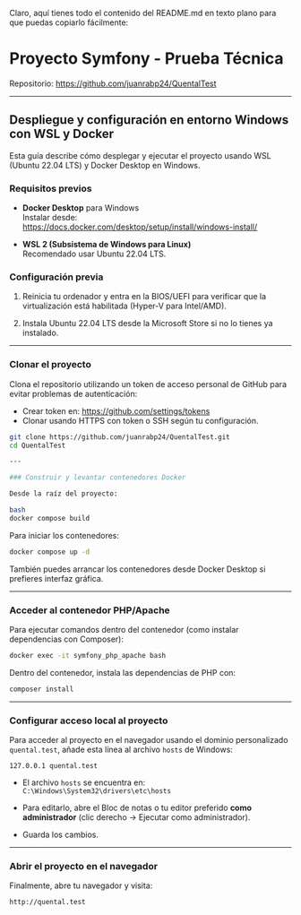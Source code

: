 Claro, aquí tienes todo el contenido del README.md en texto plano para que puedas copiarlo fácilmente:

# Proyecto Symfony - Prueba Técnica

Repositorio: https://github.com/juanrabp24/QuentalTest

---

## Despliegue y configuración en entorno Windows con WSL y Docker

Esta guía describe cómo desplegar y ejecutar el proyecto usando WSL (Ubuntu 22.04 LTS) y Docker Desktop en Windows.

### Requisitos previos

- **Docker Desktop** para Windows  
  Instalar desde:  
  https://docs.docker.com/desktop/setup/install/windows-install/

- **WSL 2 (Subsistema de Windows para Linux)**  
  Recomendado usar Ubuntu 22.04 LTS.

### Configuración previa

1. Reinicia tu ordenador y entra en la BIOS/UEFI para verificar que la virtualización está habilitada (Hyper-V para Intel/AMD).

2. Instala Ubuntu 22.04 LTS desde la Microsoft Store si no lo tienes ya instalado.

---

### Clonar el proyecto

Clona el repositorio utilizando un token de acceso personal de GitHub para evitar problemas de autenticación:

- Crear token en: https://github.com/settings/tokens
- Clonar usando HTTPS con token o SSH según tu configuración.

```bash
git clone https://github.com/juanrabp24/QuentalTest.git
cd QuentalTest

---

### Construir y levantar contenedores Docker

Desde la raíz del proyecto:

bash
docker compose build
```

Para iniciar los contenedores:

```bash
docker compose up -d
```

También puedes arrancar los contenedores desde Docker Desktop si prefieres interfaz gráfica.

---

### Acceder al contenedor PHP/Apache

Para ejecutar comandos dentro del contenedor (como instalar dependencias con Composer):

```bash
docker exec -it symfony_php_apache bash
```

Dentro del contenedor, instala las dependencias de PHP con:

```bash
composer install
```

---

### Configurar acceso local al proyecto

Para acceder al proyecto en el navegador usando el dominio personalizado `quental.test`, añade esta línea al archivo `hosts` de Windows:

```
127.0.0.1 quental.test
```

* El archivo `hosts` se encuentra en:
  `C:\Windows\System32\drivers\etc\hosts`

* Para editarlo, abre el Bloc de notas o tu editor preferido **como administrador** (clic derecho → Ejecutar como administrador).

* Guarda los cambios.

---

### Abrir el proyecto en el navegador

Finalmente, abre tu navegador y visita:

```
http://quental.test
```

